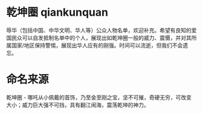 # 乾坤圈 qiankunquan
辱华（包括中国、中华文明、华人等）公众人物名单，欢迎补充。希望有良知的爱国民众可以自发抵制名单中的个人，展现出如乾坤圈一般的威力、震慑，并对其所属国家/地区保持警惕，展现出华人应有的刚强。时间可以流逝，但我们不会遗忘。
# 命名来源
乾坤圈 - 哪吒从小佩戴的首饰，乃至金至刚之宝，坚不可摧，奇硬无穷，可改变大小；威力巨大强不可挡，具有翻江闹海，震荡乾坤的神力。
